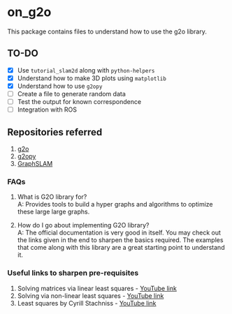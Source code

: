 # on_g2o
This package contains files to understand how to use the g2o library.

## TO-DO
- [x] Use `tutorial_slam2d` along with `python-helpers`
- [x] Understand how to make 3D plots using `matplotlib`
- [x] Understand how to use `g2opy`
- [ ] Create a file to generate random data
- [ ] Test the output for known correspondence
- [ ] Integration with ROS

## Repositories referred
1. [g2o][6]
2. [g2opy][5]
3. [GraphSLAM][7]

### FAQs

1. What is G2O library for? <br>
A: Provides tools to build a hyper graphs and algorithms to optimize these large large graphs. <br>

2. How do I go about implementing G2O library? <br>
A: The official documentation is very good in itself. You may check out the links given in the end to sharpen the basics required. The examples that come along with this library are a great starting point to understand it. <br>

### Useful links to sharpen pre-requisites
1. Solving matrices via linear least squares - [YouTube link][1]
2. Solving via non-linear least squares - [YouTube link][2]
3. Least squares by Cyrill Stachniss - [YouTube link][3]




[1]: https://www.youtube.com/watch?v=Z0wELiinNVQ&list=PLZcI2rZdDGQrb4VjOoMm2-o7Fu_mvij8F&index=69
[2]: https://www.youtube.com/watch?v=RyhOBY5qUQI
[3]: https://www.youtube.com/watch?v=r2cyMQ5NB1o&list=PLgnQpQtFTOGQh_J16IMwDlji18SWQ2PZ6&index=4
[4]: https://
[5]: https://github.com/uoip/g2opy
[6]: https://github.com/RainerKuemmerle/g2o
[7]: https://github.com/francocurotto/GraphSLAM